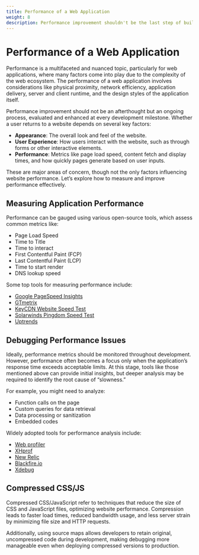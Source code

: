 ```yaml
---
title: Performance of a Web Application
weight: 8
description: Performance improvement shouldn't be the last step of building a website, instead it is an ongoing process. The performance of the website should be measured and improved at almost every milestone of development.
---
```


# Performance of a Web Application

Performance is a multifaceted and nuanced topic, particularly for web applications, where many factors come into play due to the complexity of the web ecosystem. The performance of a web application involves considerations like physical proximity, network efficiency, application delivery, server and client runtime, and the design styles of the application itself.

Performance improvement should not be an afterthought but an ongoing process, evaluated and enhanced at every development milestone. Whether a user returns to a website depends on several key factors:

- **Appearance**: The overall look and feel of the website.
- **User Experience**: How users interact with the website, such as through forms or other interactive elements.
- **Performance**: Metrics like page load speed, content fetch and display times, and how quickly pages generate based on user inputs.

These are major areas of concern, though not the only factors influencing website performance. Let’s explore how to measure and improve performance effectively.

## Measuring Application Performance

Performance can be gauged using various open-source tools, which assess common metrics like:

- Page Load Speed
- Time to Title
- Time to interact
- First Contentful Paint (FCP)
- Last Contentful Paint (LCP)
- Time to start render
- DNS lookup speed

Some top tools for measuring performance include:

- [Google PageSpeed Insights](https://pagespeed.web.dev/)
- [GTmetrix](https://gtmetrix.com/)
- [KeyCDN Website Speed Test](https://tools.keycdn.com/speed)
- [Solarwinds Pingdom Speed Test](https://tools.pingdom.com/)
- [Uptrends](https://www.uptrends.com/)

## Debugging Performance Issues

Ideally, performance metrics should be monitored throughout development. However, performance often becomes a focus only when the application’s response time exceeds acceptable limits. At this stage, tools like those mentioned above can provide initial insights, but deeper analysis may be required to identify the root cause of “slowness.”

For example, you might need to analyze:

- Function calls on the page
- Custom queries for data retrieval
- Data processing or sanitization
- Embedded codes

Widely adopted tools for performance analysis include:

- [Web profiler](https://www.drupal.org/project/webprofiler)
- [XHprof](https://www.drupal.org/project/xhprof)
- [New Relic](https://newrelic.com/)
- [Blackfire.io](https://www.blackfire.io/)
- [Xdebug](https://www.drupal.org/docs/develop/development-tools/xdebug-debugger)

## Compressed CSS/JS

Compressed CSS/JavaScript refer to techniques that reduce the size of CSS and JavaScript files, optimizing website performance. Compression leads to faster load times, reduced bandwidth usage, and less server strain by minimizing file size and HTTP requests.

Additionally, using source maps allows developers to retain original, uncompressed code during development, making debugging more manageable even when deploying compressed versions to production.
